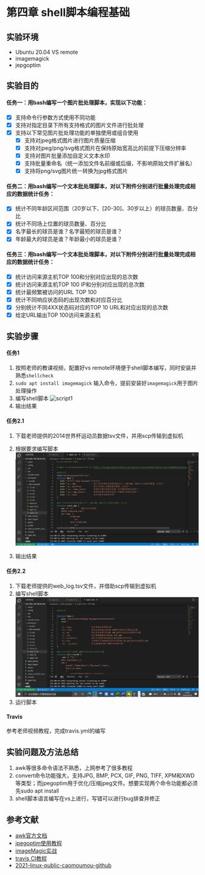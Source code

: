 # 第四章 shell脚本编程基础

## 实验环境
* Ubuntu 20.04 VS remote
* imagemagick
* jepgoptim

## 实验目的
#### 任务一：用bash编写一个图片批处理脚本，实现以下功能：

 - [x] 支持命令行参数方式使用不同功能
 - [x] 支持对指定目录下所有支持格式的图片文件进行批处理
 - [x] 支持以下常见图片批处理功能的单独使用或组合使用
    - [x] 支持对jpeg格式图片进行图片质量压缩
    - [x] 支持对jpeg/png/svg格式图片在保持原始宽高比的前提下压缩分辨率
    - [x] 支持对图片批量添加自定义文本水印
    - [x] 支持批量重命名（统一添加文件名前缀或后缀，不影响原始文件扩展名）
    - [x] 支持将png/svg图片统一转换为jpg格式图片

#### 任务二：用bash编写一个文本批处理脚本，对以下附件分别进行批量处理完成相应的数据统计任务：

 - [x] 统计不同年龄区间范围（20岁以下、[20-30]、30岁以上）的球员数量、百分比
 - [x] 统计不同场上位置的球员数量、百分比
 - [x] 名字最长的球员是谁？名字最短的球员是谁？
 - [x] 年龄最大的球员是谁？年龄最小的球员是谁？

#### 任务三：用bash编写一个文本批处理脚本，对以下附件分别进行批量处理完成相应的数据统计任务：

 - [x] 统计访问来源主机TOP 100和分别对应出现的总次数
 - [x] 统计访问来源主机TOP 100 IP和分别对应出现的总次数
 - [x] 统计最频繁被访问的URL TOP 100
 - [x] 统计不同响应状态码的出现次数和对应百分比
 - [x] 分别统计不同4XX状态码对应的TOP 10 URL和对应出现的总次数
 - [x] 给定URL输出TOP 100访问来源主机

## 实验步骤

#### 任务1
1. 按照老师的教课视频，配置好vs remote环境便于shell脚本编写，同时安装并熟悉```shellcheck```
2.  ```sudo apt install imagemagick```
   输入命令，提前安装好```imagemagick```用于图片处理操作
3. 编写shell脚本
   ![script1](./img/script.png)
4. 输出结果

#### 任务2.1
1. 下载老师提供的2014世界杯运动员数据tsv文件，并用scp传输到虚拟机

2. 根据要求编写脚本
![script2.1](./img/script2.1.png)

3. 输出结果

#### 任务2.2
1. 下载老师提供的web_log.tsv文件，并借助scp传输到虚拟机
2.  编写shell脚本
![script2.2](./img/script2.2.png)
3. 运行脚本 

#### Travis
参考老师视频教程，完成travis.yml的编写

## 实验问题及方法总结
1. awk等很多命令语法不熟悉，上网参考了很多教程
2. convert命令功能强大，支持JPG, BMP, PCX, GIF, PNG, TIFF, XPM和XWD等类型；而jpegoptim用于优化/压缩jpeg文件。想要实现两个命令功能都必须先sudo apt install
3. shell脚本语言编写在vs上进行，写错可以进行bug排查并修正

## 参考文献
* [awk官方文档](https://www.gnu.org/software/gawk/manual/html_node/History.html#History)
* [jpegoptim使用教程](https://www.cnblogs.com/love-snow/articles/8252644.html)
* [imageMagic实战](https://blog.csdn.net/dongfang1984/article/details/84798174)
* [travis CI教程](https://www.ruanyifeng.com/blog/2017/12/travis_ci_tutorial.html)
* [2021-linux-public-caomoumou-github](https://github.com/padresvater/shell-examples/blob/master/data_processing2.sh)

